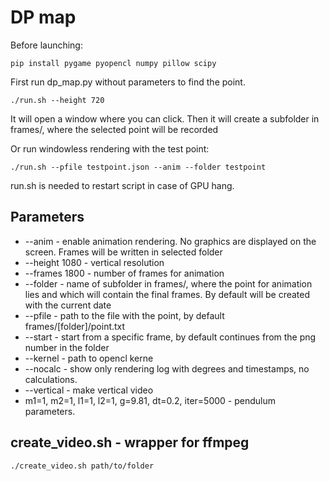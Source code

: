 # DP map

Before launching:

    pip install pygame pyopencl numpy pillow scipy

First run dp_map.py without parameters to find the point. 

    ./run.sh --height 720

It will open a window where you can click. Then it will create a subfolder in frames/, where the selected point will be recorded

Or run windowless rendering with the test point:

    ./run.sh --pfile testpoint.json --anim --folder testpoint

run.sh is needed to restart script in case of GPU hang.

## Parameters
 - --anim - enable animation rendering. No graphics are displayed on the screen. Frames will be written in selected folder
 - --height 1080 - vertical resolution
 - --frames 1800 - number of frames for animation
 - --folder - name of subfolder in frames/, where the point for animation lies and which will contain the final frames. By default will be created with the current date
 - --pfile - path to the file with the point, by default frames/[folder]/point.txt
 - --start - start from a specific frame, by default continues from the png number in the folder
 - --kernel - path to opencl kerne
 -  --nocalc - show only rendering log with degrees and timestamps, no calculations.
 - --vertical - make vertical video
 - m1=1, m2=1, l1=1, l2=1, g=9.81, dt=0.2, iter=5000 - pendulum parameters.

 ## create_video.sh - wrapper for ffmpeg

    ./create_video.sh path/to/folder
